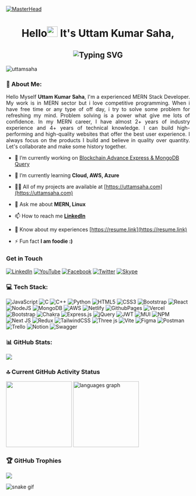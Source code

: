 [![MasterHead](https://i.ibb.co/SsGwLrS/uttamsaha.png)](https://uttamsaha.com)
<h1 align="center">Hello<img src="https://raw.githubusercontent.com/Tarikul-Islam-Anik/Animated-Fluent-Emojis/master/Emojis/Hand%20gestures/Waving%20Hand.png" width="29px"> It's Uttam Kumar Saha,</h1>

<h2 align="center"><img src="https://readme-typing-svg.demolab.com?font=Fira+Code&weight=600&pause=1000&center=true&vCenter=true&lines=A+Full+Stack+Developer+(MERN);Experienced+Frontend+Developer;Skilled+Backend+Developer;Passionate+React.JS+Developer" alt="Typing SVG" /></h2>

<p align="left"> <img src="https://komarev.com/ghpvc/?username=uttamsaha&label=Profile%20views&color=0e75b6&style=flat" alt="uttamsaha" /> </p>

### 💫 About Me:
<p align="justify">Hello Myself <b>Uttam Kumar Saha</b>, I'm a experienced MERN Stack Developer. My work is in MERN sector but i love competitive programming. When i have free time or any type of off day, i try to solve some problem for refreshing my mind. Problem solving is a power what give me lots of confidence.
In my MERN career, I have almost 2+ years of industry experience and 4+ years of technical knowledge. I can build high-performing and high-quality websites that offer the best user experience. I always focus on the products I build and believe in quality over quantity. Let's collaborate and make some history together.</p>

- 🔭 I’m currently working on [Blockchain,Advance Express & MongoDB Query](https://github.com/uttamsaha/Web3-Student-Feedback-System)

- 🌱 I’m currently learning **Cloud, AWS, Azure**

- 👨‍💻 All of my projects are available at [https://uttamsaha.com](https://uttamsaha.com)

- 💬 Ask me about **MERN, Linux**

- 📫 How to reach me **<a href="https://www.linkedin.com/in/uttamsaha404" target="_blank">LinkedIn</a>**

- 📄 Know about my experiences [https://resume.link](https://resume.link)

- ⚡ Fun fact **I am foodie :)**
### Get in Touch

[![LinkedIn](https://img.shields.io/badge/linkedin-0A66C2.svg?&style=for-the-badge&logo=linkedin&logoColor=white)](https://www.linkedin.com/in/uttamsaha404/)
[![YouTube](https://img.shields.io/badge/youtube-CD201F.svg?&style=for-the-badge&logo=youtube&logoColor=white)](https://www.youtube.com/@technotweaks9742)
[![Facebook](https://img.shields.io/badge/facebook-1877F2.svg?&style=for-the-badge&logo=facebook&logoColor=white)](https://www.facebook.com/uttamsaha404)
[![Twitter](https://img.shields.io/badge/twitter-1DA1F2.svg?&style=for-the-badge&logo=twitter&logoColor=white)](https://twitter.com/uttamsaha404)
[![Skype](https://img.shields.io/badge/skype-00AFF0.svg?&style=for-the-badge&logo=skype&logoColor=white)](https://join.skype.com/invite/UlqUgBACVMqb)






### 💻 Tech Stack:
![JavaScript](https://img.shields.io/badge/JavaScript-%23323330.svg?style=flat&logo=javascript&logoColor=%23F7DF1E) 
![C](https://img.shields.io/badge/C-%2300599C.svg?style=flat&logo=c&logoColor=white)
![C++](https://img.shields.io/badge/C++-%2300599C.svg?style=flat&logo=c%2B%2B&logoColor=white) 
![Python](https://img.shields.io/badge/Python-3670A0?style=flat&logo=python&logoColor=ffdd54)
![HTML5](https://img.shields.io/badge/HTML5-%23E34F26.svg?style=flat&logo=html5&logoColor=white)
![CSS3](https://img.shields.io/badge/CSS3-%231572B6.svg?style=flat&logo=css3&logoColor=white) 
![Bootstrap](https://img.shields.io/badge/Bootstrap-%238511FA.svg?style=flat&logo=bootstrap&logoColor=white)
![React](https://img.shields.io/badge/ReactJS-%2320232a.svg?style=flat&logo=react&logoColor=%2361DAFB)
![NodeJS](https://img.shields.io/badge/Node.js-6DA55F?style=flat&logo=node.js&logoColor=white) 
![MongoDB](https://img.shields.io/badge/MongoDB-%234ea94b.svg?style=flat&logo=mongodb&logoColor=white)  ![AWS](https://img.shields.io/badge/AWS-%23FF9900.svg?style=flat&logo=amazon-aws&logoColor=white) 
![Netlify](https://img.shields.io/badge/netlify-%23000000.svg?style=flat&logo=netlify&logoColor=#00C7B7)
 ![GithubPages](https://img.shields.io/badge/github%20pages-121013?style=flat&logo=github&logoColor=white)
  ![Vercel](https://img.shields.io/badge/vercel-%23000000.svg?style=flat&logo=vercel&logoColor=white) 
  ![Bootstrap](https://img.shields.io/badge/bootstrap-%238511FA.svg?style=flat&logo=bootstrap&logoColor=white) 
  ![Chakra](https://img.shields.io/badge/chakra-%234ED1C5.svg?style=flat&logo=chakraui&logoColor=white) 
  ![Express.js](https://img.shields.io/badge/express.js-%23404d59.svg?style=flat&logo=express&logoColor=%2361DAFB) ![jQuery](https://img.shields.io/badge/jquery-%230769AD.svg?style=flat&logo=jquery&logoColor=white) ![JWT](https://img.shields.io/badge/JWT-black?style=flat&logo=JSON%20web%20tokens) ![MUI](https://img.shields.io/badge/MUI-%230081CB.svg?style=flat&logo=mui&logoColor=white) ![NPM](https://img.shields.io/badge/NPM-%23CB3837.svg?style=flat&logo=npm&logoColor=white) ![Next JS](https://img.shields.io/badge/Next-black?style=flat&logo=next.js&logoColor=white) ![Redux](https://img.shields.io/badge/redux-%23593d88.svg?style=flat&logo=redux&logoColor=white) ![TailwindCSS](https://img.shields.io/badge/tailwindcss-%2338B2AC.svg?style=flat&logo=tailwind-css&logoColor=white) ![Three js](https://img.shields.io/badge/threejs-black?style=flat&logo=three.js&logoColor=white) ![Vite](https://img.shields.io/badge/vite-%23646CFF.svg?style=flat&logo=vite&logoColor=white) ![Figma](https://img.shields.io/badge/figma-%23F24E1E.svg?style=flat&logo=figma&logoColor=white) ![Postman](https://img.shields.io/badge/Postman-FF6C37?style=flat&logo=postman&logoColor=white) ![Trello](https://img.shields.io/badge/Trello-%23026AA7.svg?style=flat&logo=Trello&logoColor=white) ![Notion](https://img.shields.io/badge/Notion-%23000000.svg?style=flat&logo=notion&logoColor=white) ![Swagger](https://img.shields.io/badge/-Swagger-%23Clojure?style=flat&logo=swagger&logoColor=white)



### 📊 GitHub Stats:
![](https://github-readme-stats.vercel.app/api?username=uttamsaha&theme=tokyonight&hide_border=false&include_all_commits=false&count_private=true)

### 🔝 Current GitHub Activity Status
<div align="left">
  <img height="180" src="https://github-readme-streak-stats.herokuapp.com?user=uttamsaha&theme=tokyonight&hide_border=true&border_radius=5" />
  <img height="180" src="https://github-readme-stats.vercel.app/api/top-langs?username=uttamsaha&locale=en&hide_title=false&layout=compact&card_width=230&langs_count=6&theme=tokyonight&hide_border=true" alt="languages graph"  />
</div>

### 🏆 GitHub Trophies
![](https://github-profile-trophy.vercel.app/?username=uttamsaha&theme=onestar&no-frame=false&no-bg=false&margin-w=4)

![snake gif](https://github.com/uttamsaha/uttamsaha/uttam.svg)